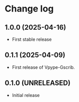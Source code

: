 # Change log

## 1.0.0 (2025-04-16)

* First stable release

## 0.1.1 (2025-04-09)

* First release of Vpype-Gscrib.

## 0.1.0 (UNRELEASED)

* Initial release
